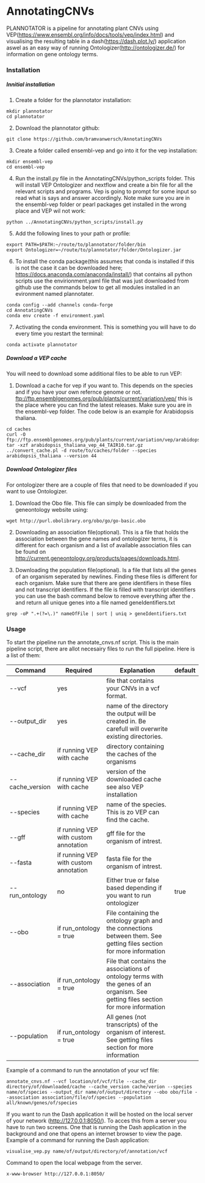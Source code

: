 # AnnotatingCNVs
PLANNOTATOR is a pipeline for annotating plant CNVs using VEP(https://www.ensembl.org/info/docs/tools/vep/index.html) and visualising the resulting table in a dash(https://dash.plot.ly/) application aswel as an easy way of running Ontologizer(http://ontologizer.de/) for information on gene ontology terms.
### Installation 

##### Innitial installation
1. Create a folder for the plannotator installation:
```shell
mkdir plannotator
cd plannotator
```
2. Download the plannotator github:
```shell
git clone https://github.com/bramvanwersch/AnnotatingCNVs
```
3. Create a folder called ensembl-vep and go into it for the vep installation:
```shell
mkdir ensembl-vep
cd ensembl-vep
```
4. Run the install.py file in the AnnotatingCNVs/python_scripts folder. This will install VEP Ontologizer and nextflow and create a bin file for all the relevant scripts and programs. Vep is going to prompt for some input so read what is says and answer accordingly. Note make sure you are in the ensembl-vep folder or pearl packages get installed in the wrong place and VEP wil not work:
```shell
python ../AnnotatingCNVs/python_scripts/install.py
```
5. Add the following lines to your path or profile:
```shell
export PATH=$PATH:~/route/to/plannotator/folder/bin
export Ontologizer=~/route/to/plannotator/folder/Ontologizer.jar
```
6. To install the conda package(this assumes that conda is installed if this is not the case it can be downloaded here; https://docs.anaconda.com/anaconda/install/) that contains all python scripts use the envirionment.yaml file that was just downloaded from github use the commands below to get all modules installed in an evironment named plannotater.
```shell
conda config --add channels conda-forge
cd AnnotatingCNVs
conda env create -f environment.yaml
```
7. Activating the conda environment. This is something you will have to do every time you restart the terminal:
```shell
conda activate plannotator
```
##### Download a VEP cache
You will need to download some additional files to be able to run VEP:

1. Download a cache for vep if you want to. This depends on the species and if you have your own refernce genome or not. ftp://ftp.ensemblgenomes.org/pub/plants/current/variation/vep/ this is the place where you can find the latest releases. Make sure you are in the ensembl-vep folder. The code below is an example for Arabidopsis thaliana. 
```shell
cd caches
curl -O ftp://ftp.ensemblgenomes.org/pub/plants/current/variation/vep/arabidopsis_thaliana_vep_44_TAIR10.tar.gz
tar -xzf arabidopsis_thaliana_vep_44_TAIR10.tar.gz
../convert_cache.pl -d route/to/caches/folder --species arabidopsis_thaliana --version 44
```

##### Download Ontologizer files
For ontologizer there are a couple of files that need to be downloaded if you want to use Ontologizer.
1. Download the Obo file. This file can simply be downloaded from the geneontology website using:
```shell
wget http://purl.obolibrary.org/obo/go/go-basic.obo
```  
2. Downloading an association file(optional). This is a file that holds the association between the gene names and ontologizer terms, it is different for each organism and a list of available association files can be found on http://current.geneontology.org/products/pages/downloads.html.

3. Downloading the population file(optional). Is a file that lists all the genes of an organism seperated by newlines. Finding these files is different for each organism. Make sure that there are gene identifiers in these files and not transcript identifiers. If the file is filled with transcript identifiers you can use the bash command below to remove everything after the . and return all unique genes into a file named geneIdentifiers.txt
```shell
grep -oP ".+(?=\.)" nameOfFile | sort | uniq > geneIdentifiers.txt
``` 
### Usage
To start the pipeline run the annotate_cnvs.nf script. This is the main pipeline script, there are allot necesairy files to run the full pipeline. Here is a list of them:

Command | Required | Explanation | default 
--- | --- | --- |---
--vcf | yes | file that contains your CNVs in a vcf format.
--output_dir | yes | name of the directory the output will be created in. Be carefull will overwrite existing directories.
--cache_dir | if running VEP with cache | directory containing the caches of the organisms
--cache_version | if running VEP with cache | version of the downloaded cache see also VEP installation
--species | if running VEP with cache | name of the species. This is zo VEP can find the cache.
--gff | if running VEP with custom annotation | gff file for the organism of intrest.
--fasta | if running VEP with custom annotation | fasta file for the organism of intrest.
--run_ontology | no | Either true or false based depending if you want to run ontologizer | true
--obo | if run_ontology = true | File containing the ontology graph and the connections between them. See getting files section for more information
--association | if run_ontology = true | File that contains the associations of ontology terms with the genes of an organism. See getting files section for more information
--population  | if run_ontology = true | All genes (not transcripts) of the organism of interest. See getting files section for more information

Example of a command to run the annotation of your vcf file:
```shell
annotate_cnvs.nf --vcf location/of/vcf/file --cache_dir directory/of/downloaded/cache --cache_version cache/verion --species name/of/species --output_dir name/of/output/directory --obo obo/file --association association/file/of/species --population all/known/genes/of/species
```
If you want to run the Dash application it will be hosted on the local server of your network (http://127.0.0.1:8050/). To acces this from a server you have to run two screens. One that is running the Dash application in the background and one that opens an internet browser to view the page. Example of a command for running the Dash application:
```shell
visualise_vep.py name/of/output/directory/of/annotation/vcf
```
Command to open the local webpage from the server.
```shell
x-www-browser http://127.0.0.1:8050/
```
